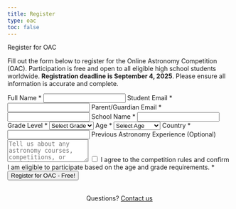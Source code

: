```yaml
---
title: Register
type: oac
toc: false
---
```


<div class="oac-section">
<div class="section-content">

<div class="section-title">Register for OAC</div>
<div class="section-title-underline"></div>

<p>
  Fill out the form below to register for the Online Astronomy Competition (OAC). Participation is free and open to all eligible high school students worldwide.
  <strong>Registration deadline is September 4, 2025</strong>. Please ensure all information is accurate and complete.
</p>

<div class="registration-box">
  <form
    action=""
    method="POST"
    class="registration-form-card"
  >
    <label class="registration-form-label">
      Full Name *
      <input type="text" name="fullName" class="registration-form-input" required>
    </label>
    <label class="registration-form-label">
      Student Email *
      <input type="email" name="email" class="registration-form-input" required>
    </label>
    <label class="registration-form-label">
      Parent/Guardian Email *
      <input type="email" name="parentEmail" class="registration-form-input" required>
    </label>
    <label class="registration-form-label">
      School Name *
      <input type="text" name="school" class="registration-form-input" required>
    </label>
    <label class="registration-form-label">
      Grade Level *
      <select name="grade" class="registration-form-input" required>
        <option value="">Select Grade</option>
        <option value="9">Grade 9</option>
        <option value="10">Grade 10</option>
        <option value="11">Grade 11</option>
        <option value="12">Grade 12</option>
      </select>
    </label>
    <label class="registration-form-label">
      Age *
      <select name="age" class="registration-form-input" required>
        <option value="">Select Age</option>
        <option value="15-">15 or younger</option>
        <option value="16">16</option>
        <option value="17">17</option>
        <option value="18">18</option>
      </select>
    </label>
    <label class="registration-form-label">
      Country *
      <input type="text" name="country" class="registration-form-input" required>
    </label>
    <label class="registration-form-label">
      Previous Astronomy Experience (Optional)
      <textarea name="previousExperience" rows="3" class="registration-form-input" placeholder="Tell us about any astronomy courses, competitions, or activities you've participated in..."></textarea>
    </label>
    <label class="registration-form-agreement-row" style="align-items: flex-start;">
      <input type="checkbox" name="agreement" class="registration-form-checkbox" required>
      <span class="registration-form-agreement-label">
        I agree to the competition rules and confirm I am eligible to participate based on the age and grade requirements. *
      </span>
    </label>
    <button type="submit" class="registration-form-submit-btn">Register for OAC - Free!</button>
  </form>
</div>

<div class="contact-btn">
<p style="text-align:center; margin-top:2rem;">
  Questions? <a href="mailto:admin@officialastro.org" class="contact-btn">Contact us</a>
</p>
</div>

  </div>
</div>
